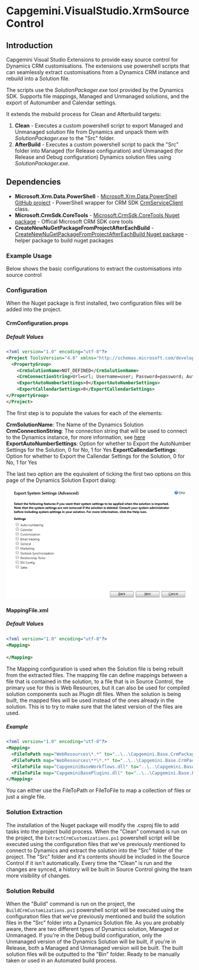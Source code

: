 # Capgemini.VisualStudio.XrmSourceControl

## Introduction
Capgemini Visual Studio Extensions to provide easy source control for Dynamics CRM customisations. The extensions use powershell scripts that can seamlessly extract customisations from a Dynamics CRM instance and rebuild into a Solution file.  

The scripts use the *SolutionPackager.exe* tool provided by the Dynamics SDK. Supports file mappings, Managed and Unmanaged solutions, and the export of Autonumber and Calendar settings.

It extends the msbuild process for Clean and Afterbuild targets:
1. **Clean** - Executes a custom powershell script to export Managed and Unmanaged solution file from Dynamics and unpack them with *SolutionPackager.exe* to the "Src" folder.
2. **AfterBuild** - Executes a custom powershell script to pack the "Src" folder into Managed (for Release configuration) and Unmanaged (for Release and Debug configuration) Dynamics solution files using *SolutionPackager.exe*.

## Dependencies
- **Microsoft.Xrm.Data.PowerShell** - [Microsoft.Xrm.Data.PowerShell GitHub project](https://github.com/seanmcne/Microsoft.Xrm.Data.PowerShell) - PowerShell wrapper for CRM SDK  [CrmServiceClient](https://msdn.microsoft.com/en-us/library/microsoft.xrm.tooling.connector.crmserviceclient_methods(v=crm.6).aspx) class.
- **Microsoft.CrmSdk.CoreTools** - [Microsoft.CrmSdk.CoreTools Nuget package](https://www.nuget.org/packages/Microsoft.CrmSdk.CoreTools/) - Offical Microsoft CRM SDK core tools
- **CreateNewNuGetPackageFromProjectAfterEachBuild** - [CreateNewNuGetPackageFromProjectAfterEachBuild Nuget package](https://www.nuget.org/packages/CreateNewNuGetPackageFromProjectAfterEachBuild/) - helper package to build nuget packages

### Example Usage

Below shows the basic configurations to extract the customisations into source control

### Configuration

When the Nuget package is first installed, two configuration files will be added into the project.

#### CrmConfiguration.props

##### Default Values

```xml
<?xml version="1.0" encoding="utf-8"?>
<Project ToolsVersion="4.0" xmlns="http://schemas.microsoft.com/developer/msbuild/2003">
  <PropertyGroup> 
    <CrmSolutionName>NOT_DEFINED</CrmSolutionName> 
    <CrmConnectionString>Url=url; Username=user; Password=password; AuthType=Office365;</CrmConnectionString>
    <ExportAutoNumberSettings>0</ExportAutoNumberSettings>
    <ExportCallendarSettings>0</ExportCallendarSettings>
</PropertyGroup> 
</Project>
```

The first step is to populate the values for each of the elements:

**CrmSolutionName**: The Name of the Dynamics Solution
**CrmConnectionString**: The connection string that will be used to connect to the Dynamics instance, for more information, see [here](https://msdn.microsoft.com/en-gb/library/mt608573.aspx?f=255&MSPPError=-2147217396)
**ExportAutoNumberSettings**: Option for whether to Export the AutoNumber Settings for the Solution, 0 for No, 1 for Yes
**ExportCallendarSettings**: Option for whether to Export the Callendar Settings for the Solution, 0 for No, 1 for Yes

The last two option are the equivalent of ticking the first two options on this page of the Dynamics Solution Export dialog:

![SolutionExport.png](./attachments/solutionExport.png)

#### MappingFile.xml

##### Default Values

```xml
<?xml version="1.0" encoding="utf-8"?>
<Mapping>
  
</Mapping>
```

The Mapping configuration is used when the Solution file is being rebuilt from the extracted files. The mapping file can define mappings between a file that is contained in the solution, to a file that is in Source Control, the primary use for this is Web Resources, but it can also be used for compiled solution components such as Plugin dll files. When the solution is being built, the mapped files will be used instead of the ones already in the solution. This is to try to make sure that the latest version of the files are used.

##### Example

```xml
<?xml version="1.0" encoding="utf-8"?>
<Mapping>
  <FileToPath map="WebResources\*.*" to="..\..\Capgemini.Base.CrmPackage\WebResources\**" />
  <FileToPath map="WebResources\**\*.*" to="..\..\Capgemini.Base.CrmPackage\WebResources\**" />
  <FileToFile map="CapgeminiBaseWorkflows.dll" to="..\..\Capgemini.Base.Workflows\bin\**\Capgemini.Base.Workflows.dll" />
  <FileToFile map="CapgeminiBasePlugins.dll" to="..\..\Capgemini.Base.Plugins\bin\**\Capgemini.Base.Plugins.dll" />
</Mapping>
```

You can either use the FileToPath or FileToFile to map a collection of files or just a single file.

### Solution Extraction

The installation of the Nuget package will modify the .csproj file to add tasks into the project build process. When the "Clean" command is run on the project, the `ExtractCrmCustomizations.ps1` powershell script will be executed using the configuration files that we've previously mentioned to connect to Dynamics and extract the solution into the "Src" folder of the project. The "Src" folder and it's contents should be included in the Source Control if it isn't automatically. Every time the "Clean" is run and the changes are synced, a history will be built in Source Control giving the team more visibility of changes.

### Solution Rebuild

When the "Build" command is run on the project, the `BuildCrmCustomizations.ps1` powershell script will be executed using the configuration files that we've previously mentioned and build the solution files in the "Src" folder into a Dynamics Solution file. As you are probably aware, there are two different types of Dynamics solution, Managed or Unmanaged. If you're in the Debug build configuration, only the Unmanaged version of the Dynamics Solution will be built, if you're in Release, both a Managed and Unmanaged version will be built. The built solution files will be outputted to the "Bin" folder. Ready to be manually taken or used in an Automated build process.
